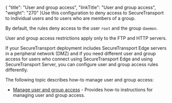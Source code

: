 {
    "title": "User and group access",
    "linkTitle": "User and group access",
    "weight": "270"
}Use this configuration to deny access to SecureTransport to individual users and to users who are members of a group.

By default, the rules deny access to the user `root` and the group `daemon`.

User and group access restrictions apply only to the FTP and HTTP servers.

If your SecureTransport deployment includes SecureTransport Edge servers in a peripheral network (DMZ) and if you need different user and group access for users who connect using SecureTransport Edge and using SecureTransport Server, you can configure user and group access rules differently.

The following topic describes how-to manage user and group access:

-   [Manage user and group access](t_st_userandgroupaccess) - Provides how-to instructions for managing user and group access.
